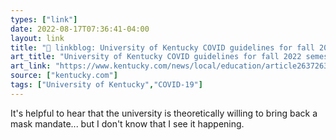 ```yaml
---
types: ["link"]
date: 2022-08-17T07:36:41-04:00
layout: link
title: "🔗 linkblog: University of Kentucky COVID guidelines for fall 2022 semester | Lexington Herald Leader'"
art_title: "University of Kentucky COVID guidelines for fall 2022 semester | Lexington Herald Leader"
art_link: "https://www.kentucky.com/news/local/education/article263726358.html"
source: ["kentucky.com"]
tags: ["University of Kentucky","COVID-19"]
---
```

It's helpful to hear that the university is theoretically willing to bring back a mask mandate... but I don't know that I see it happening.
 
